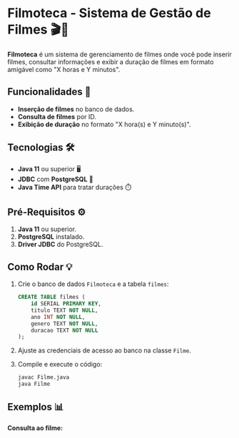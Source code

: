 # Filmoteca - Sistema de Gestão de Filmes 🎬🍿

**Filmoteca** é um sistema de gerenciamento de filmes onde você pode inserir filmes, consultar informações e exibir a duração de filmes em formato amigável como "X horas e Y minutos".

## Funcionalidades 🚀

- **Inserção de filmes** no banco de dados.
- **Consulta de filmes** por ID.
- **Exibição de duração** no formato "X hora(s) e Y minuto(s)".

## Tecnologias 🛠️

- **Java 11** ou superior 🖥️
- **JDBC** com **PostgreSQL** 💾
- **Java Time API** para tratar durações ⏱️

## Pré-Requisitos ⚙️

1. **Java 11** ou superior.
2. **PostgreSQL** instalado.
3. **Driver JDBC** do PostgreSQL.

## Como Rodar 💡

1. Crie o banco de dados `Filmoteca` e a tabela `filmes`:

    ```sql
    CREATE TABLE filmes (
        id SERIAL PRIMARY KEY,
        titulo TEXT NOT NULL,
        ano INT NOT NULL,
        genero TEXT NOT NULL,
        duracao TEXT NOT NULL
    );
    ```

2. Ajuste as credenciais de acesso ao banco na classe `Filme`.

3. Compile e execute o código:

    ```bash
    javac Filme.java
    java Filme
    ```

## Exemplos 📊

**Consulta ao filme:**

